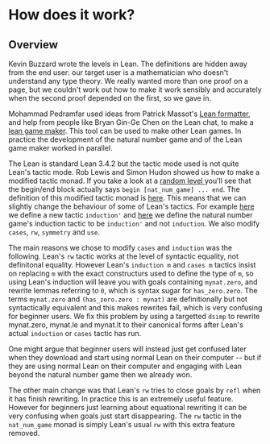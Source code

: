 # How does it work?

## Overview

Kevin Buzzard wrote the levels in Lean. The definitions are hidden away from the end user: our target user is a
 mathematician who doesn't understand any type theory. We really wanted more than one proof on a page, but we
  couldn't work out how to make it work sensibly and accurately when the second proof depended on the first, so we
   gave in.

Mohammad Pedramfar used ideas from Patrick Massot's <a href="https://github.com/leanprover-community/format_lean"
 target="blank">Lean formatter</a>, and help from people like Bryan Gin-Ge Chen on the Lean chat, to make a 
 <a href="https://github.com/mpedramfar/Lean-game-maker" target="blank">lean game maker</a>. This tool can be used
  to make other Lean games. In practice the development of the natural number game and of the Lean game maker
   worked in parallel.

The Lean is standard Lean 3.4.2 but the tactic mode used is not quite Lean's tactic mode. Rob Lewis and Simon Hudon
 showed us how to make a modified tactic monad. If you take a look at a <a href="https://github.com/
 ImperialCollegeLondon/natural_number_game/blob/master/src/game/world10/level12.lean" target="blank">random level
 </a> you'll see that the begin/end block actually says `begin [nat_num_game] ... end`. The definition of this
  modified tactic monad is 
  <a href="https://github.com/ImperialCollegeLondon/natural_number_game/blob/master/src/tactic/nat_num_game.lean"
   target="blank">here</a>. This means that we can slightly change the behaviour of some of Lean's tactics. For
    example <a href="https://github.com/ImperialCollegeLondon/natural_number_game/blob/2bda565820d3711ed73440184dd2a184ef7f956c/src/tactic/modded.lean#L68" target="blank">
    here</a> we define a new tactic `induction'` and 
    <a href="https://github.com/ImperialCollegeLondon/natural_number_game/blob/2bda565820d3711ed73440184dd2a184ef7f956c/src/tactic/nat_num_game.lean#L51" target="blank">
    here</a> we define the natural number game's induction tactic to be `induction'` and not `induction`. We also
     modify `cases`, `rw`, `symmetry` and `use`.

The main reasons we chose to modify `cases` and `induction` was the following. Lean's `rw` tactic works at the
level of syntactic equality, not definitonal equality. However Lean's `induction m` and `cases m` tactics insist
on replacing `m` with the exact constructurs used to define the type of `m`, so using Lean's induction will leave
you with goals containing `mynat.zero`, and rewrite lemmas referring to `0`, which is syntax sugar for
`has_zero.zero`. The terms `mynat.zero` and `(has_zero.zero : mynat)` are definitionally but not syntactically
equivalent and this makes rewrites fail, which is very confusing for beginner users. We fix this problem by using
a targetted `dsimp` to rewrite mynat.zero, mynat.le and mynat.lt to their canonical forms after Lean's actual
`induction` or `cases` tactic has run.

One might argue that beginner users will instead just get confused later when they download and start using normal
Lean on their computer -- but if they are using normal Lean on their computer and engaging with Lean beyond
the natural number game then we already won.

The other main change was that Lean's `rw` tries to close goals by `refl` when it has finish rewriting.
In practice this is an extremely useful feature. However for beginners just learning about equational
rewriting it can be very confusing when goals just start disappearing. The `rw` tactic in the `nat_num_game`
monad is simply Lean's usual `rw` with this extra feature removed. 

